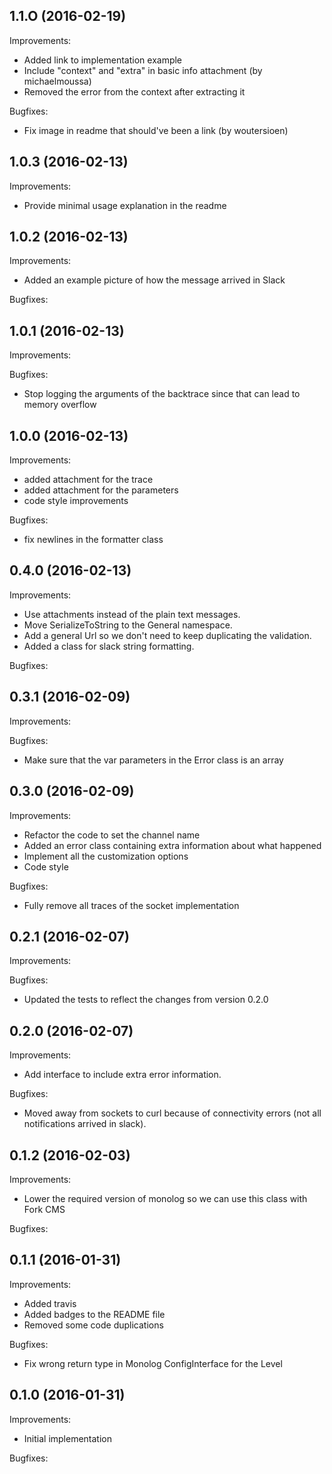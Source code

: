1.1.O (2016-02-19)
--
Improvements:

* Added link to implementation example
* Include "context" and "extra" in basic info attachment (by michaelmoussa)
* Removed the error from the context after extracting it

Bugfixes:

* Fix image in readme that should've been a link (by woutersioen)

1.0.3 (2016-02-13)
--
Improvements:

* Provide minimal usage explanation in the readme

1.0.2 (2016-02-13)
--
Improvements:

* Added an example picture of how the message arrived in Slack

Bugfixes:

1.0.1 (2016-02-13)
--
Improvements:

Bugfixes:

* Stop logging the arguments of the backtrace since that can lead to memory overflow

1.0.0 (2016-02-13)
--
Improvements:

* added attachment for the trace
* added attachment for the parameters
* code style improvements

Bugfixes:

* fix newlines in the formatter class

0.4.0 (2016-02-13)
--
Improvements:

* Use attachments instead of the plain text messages.
* Move SerializeToString to the General namespace.
* Add a general Url so we don't need to keep duplicating the validation.
* Added a class for slack string formatting.

Bugfixes:

0.3.1 (2016-02-09)
--
Improvements:

Bugfixes:

* Make sure that the var parameters in the Error class is an array

0.3.0 (2016-02-09)
--
Improvements:

* Refactor the code to set the channel name
* Added an error class containing extra information about what happened
* Implement all the customization options
* Code style

Bugfixes:

* Fully remove all traces of the socket implementation


0.2.1 (2016-02-07)
--
Improvements:

Bugfixes:

* Updated the tests to reflect the changes from version 0.2.0


0.2.0 (2016-02-07)
--
Improvements:

* Add interface to include extra error information.

Bugfixes:

* Moved away from sockets to curl because of connectivity errors (not all notifications arrived in slack).


0.1.2 (2016-02-03)
--
Improvements:

* Lower the required version of monolog so we can use this class with Fork CMS

Bugfixes:


0.1.1 (2016-01-31)
--
Improvements:

* Added travis
* Added badges to the README file
* Removed some code duplications

Bugfixes:
* Fix wrong return type in Monolog ConfigInterface for the Level

0.1.0 (2016-01-31)
--
Improvements:

* Initial implementation

Bugfixes:
